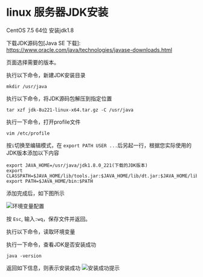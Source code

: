 # linux 服务器JDK安装


CentOS 7.5 64位 安装jdk1.8

<!--more-->

下载JDK源码包[Java SE 下载]: https://www.oracle.com/java/technologies/javase-downloads.html

页面选择需要的版本。

执行以下命令，新建JDK安装目录

```
mkdir /usr/java
```

执行以下命令，将JDK源码包解压到指定位置

```
tar xzf jdk-8u221-linux-x64.tar.gz -C /usr/java
```

执行一下命令，打开profile文件

```
vim /etc/profile
```

按`i`切换至编辑模式，在  `export PATH USER ...`后另起一行，根据您实际使用的JDK版本添加以下内容

```
export JAVA_HOME=/usr/java/jdk1.8.0_221(下载的JDK版本)
export CLASSPATH=$JAVA_HOME/lib/tools.jar:$JAVA_HOME/lib/dt.jar:$JAVA_HOME/lib
export PATH=$JAVA_HOME/bin:$PATH
```



添加完成后，如下图所示

![环境变量配置](/images/install-jdk/linux-jdk-path-success.png "环境变量配置")


按 `Esc`, 输入`:wq`，保存文件并返回。

执行以下命令，读取环境变量

执行一下命令，查看JDK是否安装成功

```
java -version
```

返回如下信息，则表示安装成功
![安装成功提示](/images/install-jdk/linux-jdk-install-success.png "安装成功提示")



